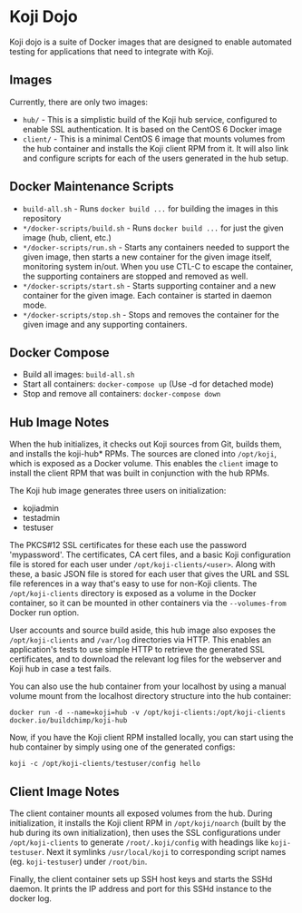 # Koji Dojo

Koji dojo is a suite of Docker images that are designed to enable automated testing for applications that need to integrate with Koji.

## Images

Currently, there are only two images:

* `hub/` - This is a simplistic build of the Koji hub service, configured to enable SSL authentication. It is based on the CentOS 6 Docker image
* `client/` - This is a minimal CentOS 6 image that mounts volumes from the hub container and installs the Koji client RPM from it. It will also link and configure scripts for each of the users generated in the hub setup.

## Docker Maintenance Scripts

* `build-all.sh` - Runs `docker build ...` for building the images in this repository
* `*/docker-scripts/build.sh` - Runs `docker build ...` for just the given image (hub, client, etc.)
* `*/docker-scripts/run.sh` - Starts any containers needed to support the given image, then starts a new container for the given image itself, monitoring system in/out. When you use CTL-C to escape the container, the supporting containers are stopped and removed as well.
* `*/docker-scripts/start.sh` - Starts supporting container and a new container for the given image. Each container is started in daemon mode.
* `*/docker-scripts/stop.sh` - Stops and removes the container for the given image and any supporting containers.

## Docker Compose

* Build all images: `build-all.sh`
* Start all containers: `docker-compose up` (Use -d for detached mode)
* Stop and remove all containers: `docker-compose down`

## Hub Image Notes

When the hub initializes, it checks out Koji sources from Git, builds them, and installs the koji-hub* RPMs. The sources are cloned into `/opt/koji`, which is exposed as a Docker volume. This enables the `client` image to install the client RPM that was built in conjunction with the hub RPMs.

The Koji hub image generates three users on initialization:

* kojiadmin
* testadmin
* testuser

The PKCS#12 SSL certificates for these each use the password 'mypassword'. The certificates, CA cert files, and a basic Koji configuration file is stored for each user under `/opt/koji-clients/<user>`. Along with these, a basic JSON file is stored for each user that gives the URL and SSL file references in a way that's easy to use for non-Koji clients. The `/opt/koji-clients` directory is exposed as a volume in the Docker container, so it can be mounted in other containers via the `--volumes-from` Docker run option.

User accounts and source build aside, this hub image also exposes the `/opt/koji-clients` and `/var/log` directories via HTTP. This enables an application's tests to use simple HTTP to retrieve the generated SSL certificates, and to download the relevant log files for the webserver and Koji hub in case a test fails.

You can also use the hub container from your localhost by using a manual volume mount from the localhost directory structure into the hub container:

```
docker run -d --name=koji=hub -v /opt/koji-clients:/opt/koji-clients docker.io/buildchimp/koji-hub
```

Now, if you have the Koji client RPM installed locally, you can start using the hub container by simply using one of the generated configs:

```
koji -c /opt/koji-clients/testuser/config hello
```

## Client Image Notes

The client container mounts all exposed volumes from the hub. During initialization, it installs the Koji client RPM in `/opt/koji/noarch` (built by the hub during its own initialization), then uses the SSL configurations under `/opt/koji-clients` to generate `/root/.koji/config` with headings like `koji-testuser`. Next it symlinks `/usr/local/koji` to corresponding script names (eg. `koji-testuser`) under `/root/bin`.

Finally, the client container sets up SSH host keys and starts the SSHd daemon. It prints the IP address and port for this SSHd instance to the docker log.
